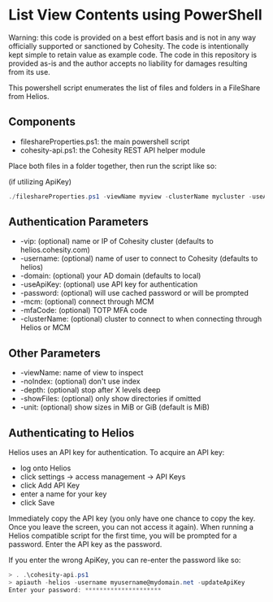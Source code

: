 # List View Contents using PowerShell

Warning: this code is provided on a best effort basis and is not in any way officially supported or sanctioned by Cohesity. The code is intentionally kept simple to retain value as example code. The code in this repository is provided as-is and the author accepts no liability for damages resulting from its use.

This powershell script enumerates the list of files and folders in a FileShare from Helios.

## Components

* fileshareProperties.ps1: the main powershell script
* cohesity-api.ps1: the Cohesity REST API helper module

Place both files in a folder together, then run the script like so:

(if utilizing ApiKey)
```powershell
./fileshareProperties.ps1 -viewName myview -clusterName mycluster -useApiKey
```

## Authentication Parameters

* -vip: (optional) name or IP of Cohesity cluster (defaults to helios.cohesity.com)
* -username: (optional) name of user to connect to Cohesity (defaults to helios)
* -domain: (optional) your AD domain (defaults to local)
* -useApiKey: (optional) use API key for authentication
* -password: (optional) will use cached password or will be prompted
* -mcm: (optional) connect through MCM
* -mfaCode: (optional) TOTP MFA code
* -clusterName: (optional) cluster to connect to when connecting through Helios or MCM

## Other Parameters

* -viewName: name of view to inspect
* -noIndex: (optional) don't use index
* -depth: (optional) stop after X levels deep
* -showFiles: (optional) only show directories if omitted
* -unit: (optional) show sizes in MiB or GiB (default is MiB)


## Authenticating to Helios

Helios uses an API key for authentication. To acquire an API key:

* log onto Helios
* click settings -> access management -> API Keys
* click Add API Key
* enter a name for your key
* click Save

Immediately copy the API key (you only have one chance to copy the key. Once you leave the screen, you can not access it again). When running a Helios compatible script for the first time, you will be prompted for a password. Enter the API key as the password.

If you enter the wrong ApiKey, you can re-enter the password like so:

```powershell
> . .\cohesity-api.ps1
> apiauth -helios -username myusername@mydomain.net -updateApiKey
Enter your password: *********************
```
